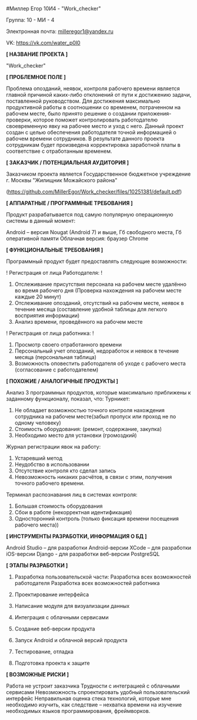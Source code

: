 #Миллер Егор 10И4 - "Work_checker"



Группа: 10 - МИ - 4

Электронная почта: milleregor1@yandex.ru

VK: https://vk.com/water_p0l0

**[ НАЗВАНИЕ ПРОЕКТА ]**

"Work_checker"

**[ ПРОБЛЕМНОЕ ПОЛЕ ]**

Проблема опозданий, неявок, контроля рабочего времени является главной причиной каких-либо отклонений от пути к достижению задачи, поставленной руководством. Для достижения максимально продуктивной работы в соотношении со временем, потраченном на рабочем месте, было принято решение о создании приложения-проверки, которое поможет контролировать работодателю своевременную явку на рабочее место и уход с него. Данный проект создан с целью обеспечения работодателя точной информацией о рабочем времени сотрудников. В результате данного проекта сотрудникам будет произведена корректировка заработной платы в соответствие с отработанным временем.

**[ ЗАКАЗЧИК / ПОТЕНЦИАЛЬНАЯ АУДИТОРИЯ ]**

Заказчиком проекта является Государственное бюджетное учреждение г. Москвы "Жилищник Можайского района" 

(https://github.com/MillerEgor/Work_checker/files/10251381/default.pdf)



**[ АППАРАТНЫЕ / ПРОГРАММНЫЕ ТРЕБОВАНИЯ ]**

Продукт разрабатывается под самую популярную операционную системы в данный момент:

Android – версия Nougat (Android 7) и выше, Гб свободного места, Гб оперативной памяти
Облачная версия: браузер Chrome

**[ ФУНКЦИОНАЛЬНЫЕ ТРЕБОВАНИЯ ]**

Программный продукт будет предоставлять следующие возможности:


! Регистрация от лица Работодателя: !

1. Отслеживание присутствия персонала на рабочем месте удалённо во время рабочего дня (Проверка нахождения на рабочем месте каждые 20 минут)
2. Отслеживание опозданий, отсутствий на рабочем месте, неявок в течение месяца (составление удобной таблицы для легкого восприятия информации)
3. Анализ времени, проведённого на рабочем месте

! Регистрация от лица работника: !

1. Просмотр своего отработанного времени  
2. Персональный учет опозданий, недоработок и неявок в течение месяца (персональная таблица)
3. Возможность оповестить работодателя об уходе с рабочего места (согласование с работодателем)

**[ ПОХОЖИЕ / АНАЛОГИЧНЫЕ ПРОДУКТЫ ]**

Анализ 3 программных продуктов, которые максимально приближены к заданному функционалу, показал, что:
Турникет: 

1. Не обладает возможностью точного контроля нахождения сотрудника на рабочем месте(забыл пропуск или проход не по одному человеку) 
2. Стоимость оборудования: (ремонт, содержание, закупка) 
3. Необходимо место для установки (громоздкий) 

Журнал регистрации явок на работу: 

1. Устаревший метод
2. Неудобство в использовании
3. Отсутствие контроля кто сделал запись
4. Невозможность никаких расчётов, в связи с этим, получения точного рабочего времени. 

Терминал распознавания лиц в системах контроля: 

1. Большая стоимость оборудования
2. Сбои в работе (некорректная идентификация)
3. Односторонний контроль (только фиксация времени посещения рабочего места))


**[ ИНСТРУМЕНТЫ РАЗРАБОТКИ, ИНФОРМАЦИЯ О БД ]**

Android Studio – для разработки Android-версии
XCode – для разработки iOS-версии
Django - для разработки веб-версии
PostgreSQL 

**[ ЭТАПЫ РАЗРАБОТКИ ]**

1. Разработка пользовательской части:
  Разработка всех возможностей работодателя
  Разработка всех возможностей работника  
  
2. Проектирование интерфейса

3. Написание модуля для визуализации данных

4. Интеграция с облачными сервисами

5. Создание веб-версии продукта

6. Запуск Android и облачной версий продукта

7. Тестирование, отладка

8. Подготовка проекта к защите

**[ ВОЗМОЖНЫЕ РИСКИ ]**

Работа не устроит заказчика 
Трудности с интеграцией с облачными сервисами
Невозможность спроектировать удобный пользовательский интерфейс
Неправильная оценка стека технологий, которые мне необходимо изучить, как следствие – нехватка времени на изучение необходимых языков программирования, фреймворков.
